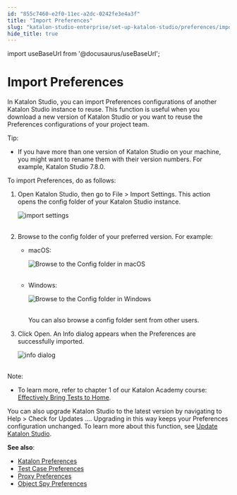 ```yaml
---
id: "855c7460-e2f0-11ec-a2dc-0242fe3e4a3f"
title: "Import Preferences"
slug: "katalon-studio-enterprise/set-up-katalon-studio/preferences/import-preferences"
hide_title: true
---
```

import useBaseUrl from '@docusaurus/useBaseUrl';


# <a id="id" class="anchor_top_offset"/><a id="ariaid-title1" class="anchor_top_offset"/>Import Preferences

<p xmlns="http://www.w3.org/1999/xhtml" className="p">In Katalon Studio, you can import Preferences configurations of another Katalon Studio instance to reuse. This function is useful when you download a new version of Katalon Studio or you want to reuse the Preferences configurations of your project team.</p> 
<div xmlns="http://www.w3.org/1999/xhtml" className="note tip note_tip"><span className="note__title">Tip:</span> 
  <ul className="ul"><li className="li">If you have more than one version of Katalon Studio on your machine, you might want to rename them with their version numbers. For example, Katalon Studio 7.8.0.</li></ul>
</div>
<p xmlns="http://www.w3.org/1999/xhtml" className="p">To import Preferences, do as follows:</p> 
<ol xmlns="http://www.w3.org/1999/xhtml" className="ol"><li className="li">     <p className="p">Open Katalon Studio, then go to <span className="ph uicontrol">File</span> &gt; <span className="ph uicontrol">Import Settings</span>. This action opens the <span className="ph uicontrol">config</span> folder of your Katalon Studio instance.</p>     <p className="p"> <img className="image" src={useBaseUrl("https://github.com/katalon-studio/docs-images/raw/master/katalon-studio/docs/import-preferences/import-settings.png")} width={700} alt="import settings" /><br /><br />     </p>   </li><li className="li">     <p className="p">Browse to the <span className="ph uicontrol">config</span> folder of your preferred version. For example:</p>     <ul className="ul"><li className="li">         <p className="p">macOS:</p>         <p className="p"> <img className="image" src={useBaseUrl("https://github.com/katalon-studio/docs-images/raw/master/katalon-studio/docs/katalon-studio-preferences/macos.png")} alt="Browse to the Config folder in macOS" /><br /><br />         </p>       </li><li className="li">         <p className="p">Windows:</p>         <p className="p"> <img className="image" src={useBaseUrl("https://github.com/katalon-studio/docs-images/raw/master/katalon-studio/docs/katalon-studio-preferences/import_3.PNG")} alt="Browse to the Config folder in Windows" /><br /><br />         </p>         <p className="p">You can also browse a <span className="ph uicontrol">config</span> folder sent from other users.</p>       </li></ul>   </li><li className="li">     <p className="p">Click <span className="ph uicontrol">Open</span>. An <span className="ph uicontrol">Info</span> dialog appears when the Preferences are successfully imported.</p>     <p className="p"> <img className="image" src={useBaseUrl("https://github.com/katalon-studio/docs-images/raw/master/katalon-studio/docs/import-preferences/info.png")} width={500} alt="info dialog" /><br /><br />     </p>   </li></ol> 
<div xmlns="http://www.w3.org/1999/xhtml" className="note note note_note"><span className="note__title">Note:</span> 
  <ul className="ul"><li className="li">To learn more, refer to chapter 1 of our Katalon Academy course: <a className="xref j-external-link" href="https://academy.katalon.com/courses/work-from-home-productive/?utm_source=kat_docs&utm_medium=import_preferences" target="_blank">Effectively Bring Tests to Home</a>.</li></ul>
</div>
<p xmlns="http://www.w3.org/1999/xhtml" className="p">You can also upgrade Katalon Studio to the latest version by navigating to <span className="ph uicontrol">Help</span> &gt; <span className="ph uicontrol">Check for Updates ...</span>. Upgrading in this way keeps your Preferences configuration unchanged. To learn more about this function, see <a className="xref" href="/docs/katalon-studio-enterprise/set-up-katalon-studio/update-katalon-studio">Update Katalon Studio</a>.</p> 
<p xmlns="http://www.w3.org/1999/xhtml" className="p"> <strong className="ph b">See also</strong>:</p> 
<ul xmlns="http://www.w3.org/1999/xhtml" className="ul"><li className="li"> <a className="xref" href="/docs/katalon-studio-enterprise/set-up-katalon-studio/preferences/katalon-preferences">Katalon Preferences</a>   </li><li className="li"> <a className="xref" href="/docs/katalon-studio-enterprise/set-up-katalon-studio/preferences/test-case-preferences">Test Case Preferences</a>   </li><li className="li"> <a className="xref" href="/docs/katalon-studio-enterprise/set-up-katalon-studio/preferences/proxy-preferences">Proxy Preferences</a>   </li><li className="li"> <a className="xref" href="/docs/katalon-studio-enterprise/set-up-katalon-studio/preferences/object-spy-preferences">Object Spy Preferences</a>   </li></ul> 
